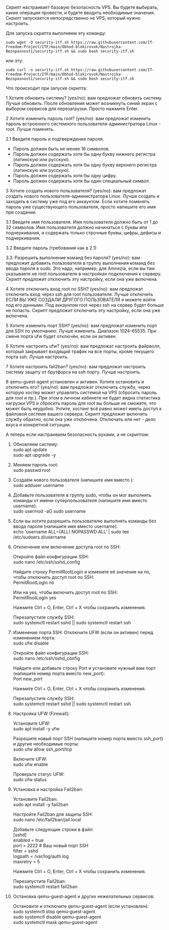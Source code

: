 Скрипт настраивает базовую безопасность VPS. Вы будете выбирать, какие операции провести, и будете вводить необходимые значения. Скрипт запускается непосредственно не VPS, который нужно настроить.

Для запуска скрипта выполняем эту команду:

```sudo wget -O security-itf.sh https://raw.githubusercontent.com/IT-Freedom-Project/ITF/main/Obhod-blokirovok/Nastrojka-Bezopasnosti/security-itf.sh && sudo bash security-itf.sh```

или эту:

```sudo curl -o security-itf.sh https://raw.githubusercontent.com/IT-Freedom-Project/ITF/main/Obhod-blokirovok/Nastrojka-Bezopasnosti/security-itf.sh && sudo bash security-itf.sh```

Что происходит при запуске скрипта:

1 Хотите обновить систему? (yes/no): вам предложат обновить систему. Лучше обновить. После обновления может возникнуть синий экран с выбором сервисов для перезагрузки. Просто нажмите Enter.

2 Хотите изменить пароль root? (yes/no): вам предложат изменить пароль встроенного системного пользователя-администратора Linux - root. Лучше поменять.

2.1 Введите пароль и подтверждение пароля.
- Пароль должен быть не менее 16 символов.
- Пароль должен содержать хотя бы одну букву нижнего регистра (латинскую или русскую).
- Пароль должен содержать хотя бы одну букву верхнего регистра (латинскую или русскую).
- Пароль должен содержать хотя бы одну цифру.
- Пароль должен содержать хотя бы один специальный символ.

3 Хотите создать нового пользователя? (yes/no):  вам предложат создать нового пользователя-администратора Linux. Лучше создать и заходить в систему уже под его аккаунтом. Если хотите поменять пароль уже существующего пользователя, просто напишите его имя при создании.

3.1 Введите имя пользователя. Имя пользователя должно быть от 1 до 32 символов. Имя пользователя должно начинаться с буквы или подчеркивания, и содержать только строчные буквы, цифры, дефисы и подчеркивания.

3.2 Введите пароль (требования как в 2.1)

3.3. Разрешить выполнение команд без пароля? (yes/no): вам предложит добавить пользователя в группу выполнения команд без ввода пароля в sudo. Это надо, например, для Amnezia, если вы там указываете не root пользователя в настройках подключения к серверу. Скрипт предложит отключить эту настройку, если она уже включена.

4 Хотите отключить вход root по SSH? (yes/no): вам предложат отключить вход через ssh для root пользователя. Лучше отключить ЕСЛИ ВЫ УЖЕ СОЗДАЛИ ДРУГОГО ПОЛЬЗОВАТЕЛЯ и можете войти под его данными. Под аккаунтом root через ssh на сервер будет больше не попасть. Скрипт предложит отключить эту настройку, если она уже включена.

5 Хотите изменить порт SSH? (yes/no): вам предложат изменить порт для SSH по умолчанию. Лучше изменить. Диапазон 1024-65535. При смене порта ufw будет отключён, если он активен.

6 Хотите настроить ufw? (yes/no): вам предложат настроить файрволл, который закрывает входящий трафик на все порты, кроме текущего порта ssh. Лучше настроить.

7 Хотите настроить fail2ban? (yes/no): вам предложат настроить систему защиту от брутфорса на ssh порту. Лучше настроить.

8 qemu-guest-agent установлен и активен. Хотите остановить и отключить его? (yes/no): вам предложат отключить службу, через которую хостер может управлять системой на VPS (сбросить пароль для root и пр.). При этом в личном кабинете не будет видна статистика нагрузки VPS и сбросить пароль для root вы больше не сможете, что может быть неудобно. Учтите, хостинг всё равно может иметь доступ к файловой системе вашего сервера. Скрипт предложит включить службу обратно, если она уже отключена. Отключать или нет - дело вкуса и конкретной ситуации.


А теперь если настраиваем безопасность руками, а не скриптом:

1. Обновляем систему:\
sudo apt update \
sudo apt upgrade -y

2. Меняем пароль root:\
sudo passwd root

3. Создаём нового пользователя (напишите имя вместо <username>):\
sudo adduser username

4. Добавьте пользователя в группу sudo, чтобы он мог выполнять команды от имени суперпользователя (напишите имя вместо username):\
sudo usermod -aG sudo username

5. Если вы хотите разрешить пользователю выполнять команды без ввода пароля (напишите имя вместо username):\
echo 'username ALL=(ALL) NOPASSWD:ALL' | sudo tee /etc/sudoers.d/username

6. Отключение или включение доступа root по SSH:

   Откройте файл конфигурации SSH:\
   sudo nano /etc/ssh/sshd_config

   Найдите строку PermitRootLogin и измените её значение на no, чтобы отключить доступ root по SSH:\
   PermitRootLogin no

   Или на yes, чтобы включить доступ root по SSH:\
   PermitRootLogin yes

   Нажмите Ctrl + O, Enter, Ctrl + X чтобы сохранить изменения.

   Перезапустите службу SSH:\
   sudo systemctl restart sshd || sudo systemctl restart ssh

7. Изменение порта SSH:
   Отключите UFW (если он активен) перед изменением порта:\
   sudo ufw disable

   Откройте файл конфигурации SSH:\
   sudo nano /etc/ssh/sshd_config

   Найдите или добавьте строку Port и установите нужный вам порт (напишите номер порта вместо new_port):\
   Port new_port

   Нажмите Ctrl + O, Enter, Ctrl + X чтобы сохранить изменения.
   
   Перезапустите службу SSH: \
   sudo systemctl restart sshd || sudo systemctl restart ssh

8. Настройка UFW (Firewall):
   
   Установите UFW:\
   sudo apt install -y ufw
   
   Разрешите новый порт SSH (напишите номер порта вместо ssh_port) и другие необходимые порты:\
   sudo ufw allow ssh_port/tcp
   
   Включите UFW:\
   sudo ufw enable

   Проверьте статус UFW:\
   sudo ufw status
   
10. Установка и настройка Fail2ban:
    
    Установите Fail2ban:\
    sudo apt install -y fail2ban

    Настройте Fail2ban для защиты SSH:\
    sudo nano /etc/fail2ban/jail.local

    Добавьте следующие строки в файл:\
    [sshd]\
    enabled = true\
    port = 2222  # Ваш новый порт SSH\
    filter = sshd\
    logpath = /var/log/auth.log\
    maxretry = 5

    Нажмите Ctrl + O, Enter, Ctrl + X чтобы сохранить изменения.

    Перезапустите Fail2ban:\
    sudo systemctl restart fail2ban

12. Остановка qemu-guest-agent и других нежелательных сервисов:
    
    Остановите и отключите qemu-guest-agent (если установлен):\
    sudo systemctl stop qemu-guest-agent\
    sudo systemctl disable qemu-guest-agent\
    sudo systemctl mask qemu-guest-agent
  
